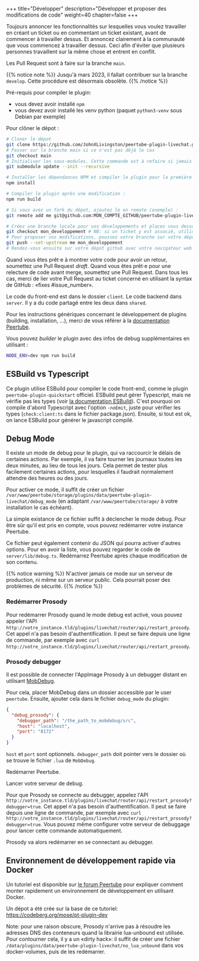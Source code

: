 +++
title="Développer"
description="Développer et proposer des modifications de code"
weight=40
chapter=false
+++

Toujours annoncer les fonctionnalités sur lesquelles vous voulez travailler en créant un ticket ou en commentant un ticket existant, avant de commencer à travailler dessus. Et annoncez clairement à la communauté que vous commencez à travailler dessus. Ceci afin d'éviter que plusieurs personnes travaillent sur la même chose et entrent en conflit.

Les Pull Request sont à faire sur la branche `main`.

{{% notice note %}}
Jusqu'à mars 2023, il fallait contribuer sur la branche `develop`. Cette procédure est désormais obsolète.
{{% /notice %}}

Pré-requis pour compiler le plugin:

- vous devez avoir installé `npm`
- vous devez avoir installé les venv python (paquet `python3-venv` sous Debian par exemple)

Pour clôner le dépot :

```bash
# Cloner le dépot
git clone https://github.com/JohnXLivingston/peertube-plugin-livechat.git
# Passer sur la branche main si ce n'est pas déjà le cas
git checkout main
# Initialiser les sous-modules. Cette commande est à refaire si jamais la version d'un l'un des sous-module change.
git submodule update --init --recursive

# Installer les dépendances NPM et compiler le plugin pour la première fois :
npm install

# Compiler le plugin après une modification :
npm run build

# Si vous avez un fork du dépot, ajoutez le en remote (exemple) :
git remote add me git@github.com:MON_COMPTE_GITHUB/peertube-plugin-livechat.git

# Créez une branche locale pour vos développements et placez vous dessus (exemple) :
git checkout mon_developpement # NB: si un ticket y est associé, utilisé le nom fix_1234 (où 1234 est le numéro du ticket)
# Pour proposer vos modifications, poussez votre branche sur votre dépot (exemple) :
git push --set-upstream me mon_developpement
# Rendez-vous ensuite sur votre dépot github avec votre navigateur web pour proposer la Pull Request (voir les instructions complémentaires ci-dessous)
```

Quand vous êtes prêt⋅e à montrer votre code pour avoir un retour, soumettez une Pull Request *draft*.
Quand vous êtes prêt⋅e pour une relecture de code avant merge, soumettez une Pull Request. Dans tous les cas, merci de lier votre Pull Request au ticket concerné en utilisant la syntax de GitHub : «fixes #issue_number».

Le code du front-end est dans le dossier `client`. Le code backend dans `server`. Il y a du code partagé entre les deux dans `shared`.

Pour les instructions génériques concernant le développement de plugins (building, installation, ...), merci de vous référer à la [documentation Peertube](https://docs.joinpeertube.org/contribute-plugins?id=write-a-plugintheme).

Vous pouvez *builder* le plugin avec des infos de debug supplémentaires en utilisant :

```bash
NODE_ENV=dev npm run build
```

## ESBuild vs Typescript

Ce plugin utilise ESBuild pour compiler le code front-end, comme le plugin `peertube-plugin-quickstart` officiel.
ESBuild peut gérer Typescript, mais ne vérifie pas les types
(voir [la documentation ESBuild](https://esbuild.github.io/content-types/#typescript)).
C'est pourquoi on compile d'abord Typescript avec l'option `-noEmit`, juste pour vérifier les types (`check:client:ts` dans le fichier package.json).
Ensuite, si tout est ok, on lance ESBuild pour générer le javascript compilé.

## Debug Mode

Il existe un mode de debug pour le plugin, qui va raccourcir le délais de certaines actions.
Par exemple, il va faire tourner les journaux toutes les deux minutes, au lieu de tous les jours.
Cela permet de tester plus facilement certaines actions, pour lesquelles il faudrait normalement attendre
des heures ou des jours.

Pour activer ce mode, il suffit de créer un fichier
`/var/www/peertube/storage/plugins/data/peertube-plugin-livechat/debug_mode`
(en adaptant `/var/www/peertube/storage/` à votre installation le cas échéant).

La simple existance de ce fichier suffit à déclencher le mode debug.
Pour être sûr qu'il est pris en compte, vous pouvez redémarrer votre instance Peertube.

Ce fichier peut également contenir du JSON qui pourra activer d'autres options.
Pour en avoir la liste, vous pouvez regarder le code de `server/lib/debug.ts`.
Redémarrez Peertube après chaque modification de son contenu.

{{% notice warning %}}
N'activer jamais ce mode sur un serveur de production, ni même sur un serveur public.
Cela pourrait poser des problèmes de sécurité.
{{% /notice %}}

### Redémarrer Prosody

Pour redémarrer Prosody quand le mode debug est activé, vous pouvez appeler l'API
`http://votre_instance.tld/plugins/livechat/router/api/restart_prosody`.
Cet appel n'a pas besoin d'authentification.
Il peut se faire depuis une ligne de commande, par exemple avec
`curl http://votre_instance.tld/plugins/livechat/router/api/restart_prosody`.

### Prosody debugger

Il est possible de connecter l'AppImage Prosody à un debugger distant en utilisant
[MobDebug](https://luarocks.org/modules/paulclinger/mobdebug).

Pour cela, placer MobDebug dans un dossier accessible par le user `peertube`.
Ensuite, ajouter cela dans le fichier `debug_mode` du plugin:

```json
{
  "debug_prosody": {
    "debugger_path": "/the_path_to_mobdebug/src",
    "host": "localhost",
    "port": "8172"
  }
}
```

`host` et `port` sont optionnels. `debugger_path` doit pointer vers le dossier où
se trouve le fichier `.lua` de `MobDebug`.

Redémarrer Peertube.

Lancer votre serveur de debug.

Pour que Prosody se connecte au debugger, appelez l'API
`http://votre_instance.tld/plugins/livechat/router/api/restart_prosody?debugger=true`.
Cet appel n'a pas besoin d'authentification.
Il peut se faire depuis une ligne de commande, par exemple avec
`curl http://votre_instance.tld/plugins/livechat/router/api/restart_prosody?debugger=true`.
Vous pouvez même configurer votre serveur de debuggage pour lancer cette commande
automatiquement.

Prosody va alors redémarrer en se connectant au debugger.

## Environnement de développement rapide via Docker

Un tutoriel est disponible sur [le forum Peertube](https://framacolibri.org/t/tutoriel-creer-un-environnement-de-developpement-de-plugin-peertube-rapidement-en-utilisant-docker-et-qui-permet-de-tester-la-federation/17631)
pour expliquer comment monter rapidement un environnement de développement en utilisant Docker.

Un dépot a été crée sur la base de ce tutoriel: https://codeberg.org/mose/pt-plugin-dev

Note: pour une raison obscure, Prosody n'arrive pas à résoudre les adresses DNS des conteneurs quand la librairie
lua-unbound est utilisée. Pour contourner cela, il y a un «dirty hack»: il suffit de créer une fichier
`/data/plugins/data/peertube-plugin-livechat/no_lua_unbound` dans vos docker-volumes, puis de les redémarrer.
